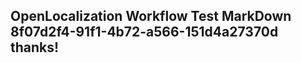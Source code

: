 <properties
ms.topic="hero-topic"
ms.test1="hero-topic"
ms.test2="test"/>


## OpenLocalization Workflow Test MarkDown 8f07d2f4-91f1-4b72-a566-151d4a27370d thanks!



<!--HONumber=Jul16_HO2-->


